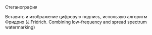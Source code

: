 Стеганография

Вставить и изображение цифровую подпись, использую алгоритм Фридрих (J.Fridrich. Combining low-frequency and spread spectrum watermarking)
